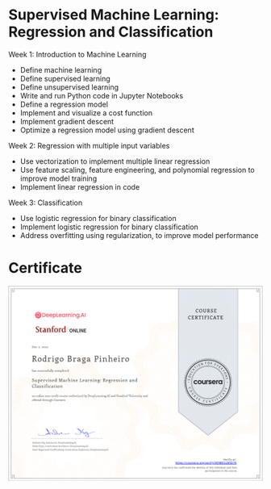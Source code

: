 # Supervised Machine Learning: Regression and Classification

Week 1: Introduction to Machine Learning

* Define machine learning
* Define supervised learning
* Define unsupervised learning
* Write and run Python code in Jupyter Notebooks
* Define a regression model
* Implement and visualize a cost function
* Implement gradient descent
* Optimize a regression model using gradient descent


Week 2: Regression with multiple input variables

* Use vectorization to implement multiple linear regression
* Use feature scaling, feature engineering, and polynomial regression to improve model training
* Implement linear regression in code

Week 3: Classification

* Use logistic regression for binary classification
* Implement logistic regression for binary classification
* Address overfitting using regularization, to improve model performance

# Certificate

![Certificate](https://github.com/rbragapinheiro/machine_learning_specialization/blob/master/1.%20Supervised%20Machine%20Learning%20Regression%20and%20Classification/Coursera%20XE9BEU285D76.png)
